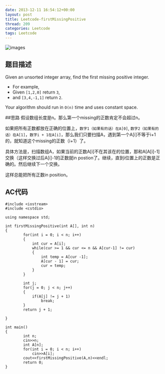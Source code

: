 ```yaml
---
date: 2013-12-11 16:54:12+00:00
layout: post
title: Leetcode-firstMissingPositive
thread: 209
categories: Leetcode
tags: Leetcode
---
```

![images](http://media-cache-ec0.pinimg.com/736x/fe/f1/52/fef1527eca10c51614588e70d98f79dd.jpg)
## 题目描述

Given an unsorted integer array, find the first missing positive integer.

*   For example,
*   Given `[1,2,0]` return `3`,
*   and `[3,4,-1,1]` return `2`.

Your algorithm should run in `O(n)` time and uses constant space.


##思路
假设数组长度是n。那么第一个missing的正数肯定不会超过n。

如果把所有正数都放在正确的位置上，`数字1（如果有的话）在A[0]`, `数字2（如果有的话）在A[1]`，`数字i + 1在A[i]`，那么我们只要扫描A，遇到第一个A[i]不等于i+1的，就知道这个missing的正数（i+1）了。

具体方法是，扫描数组A，如果当前的正数A[i]不在其该在的位置，那和A[A[i]-1]交换（这样交换过后A[i]-1的正数就in postion了。继续，直到i位置上的正数是正确的。然后继续下一个交换。

这样总能把所有正数in position。

## AC代码

    #include <iostream>
    #include <cstdio>
    
    using namespace std;
    
    int firstMissingPositive(int A[], int n)
    {
        	for(int i = 0; i < n; i++)
        	{
        		int cur = A[i];
        		while(cur >= 1 && cur <= n && A[cur-1] != cur)
        		{
        			int temp = A[cur -1];
        			A[cur - 1] = cur;
        			cur = temp;
        		}
        	}
        
        	int j;
        	for(j = 0; j < n; j++)
        	{
        		if(A[j] != j + 1)
        			break;
        	}
        	return j + 1;
        	
    }
    
    int main()
    {
        	int n;
        	cin>>n;
        	int A[n];
        	for(int i = 0; i < n; i++)
        		cin>>A[i];
        	cout<<firstMissingPositive(A,n)<<endl;
        	return 0;
    }
    
